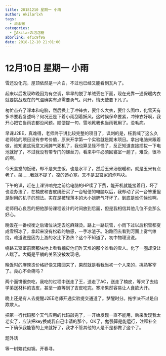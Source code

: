 ```yaml
---
title: 20181210 星期一 小雨
author: Akilarlxh
tags:
  - 流水账
categories:
  - 🍬Akilarの泡泡糖
abbrlink: ef1c9f9a
date: 2018-12-10 21:01:00
---
```

# 12月10日 星期一 小雨

雪还没化完，屋顶依然是一片白，不过也已经又能看到瓦片了。

起来以后发现昨晚因为有空调，早早的脱了羊绒丢在下面，现在光靠一通保暖内衣就要挑战现在的气温确实有点需要勇气。闪开，惰天使要下凡了。

匆忙点齐了课本和电脑，然后换上了冲锋衣，要什么大衣，要什么围巾，化雪天有多冷要我复述吗？何况还是下着小雨刮着妖风，这时候保命要紧，冲锋衣好啊，我开心把它当雨衣都没问题。顺便提一句，雪地靴我也当雨靴用了。没毛病。

早课J2EE，真难得，老师终于讲比较完整的项目了，讽刺的是，枉我喊了这么久老师给的项目没有参考价值，原来开学第一个实验就是期末项目。拿出电脑来跟着做，谁知道这玩意又闹脾气死机了，我也算见怪不怪了，反正知道直接插拔一下电池就好了，不过我没有带专门的螺丝刀，看来中午必须回寝室一趟了，难受，很冷的啊。

今天食堂的饭硬，却不是夹生饭，也是水平了，然后玉米汤很暖和，就是玉米有点老了。菜……我就不提了，凉的透心寒。又不是卫宫家的炸鸡块。

下午的课，赶在上课铃响完之前给电脑的HP续了下费，能开机就能接着用，坏了也没办法了，在楠皮和吉皮纷纷买了一台轻便的电脑以后，我却动了买一台笨重但是耐用的机子的想法。实在是被轻薄本的大小姐脾气吓坏了。到底是谁伺候谁啊。

老师用心良苦的把他那份课程设计的时间放到后面，但是我相信其他几位不会那么好心。

晚饭在一番权衡之后诸位决定去吃麻辣烫。路上一路玩雪，小雨下过以后积雪都变成雪积冰了，拿起来没有松软的触感，一手冰渣子。沿路回去看到河面上雾气缭绕，难道说是因为上游的水比下游热？这个不知道了，初中物理没说。

绕路去寝室前面那块地上看看楠皮他们昨天堆的那个难看的雪人。化了一圈却没让人踹了。大概是平躺的关系没被发现吧。

晚饭时的麻辣烫价格好像又降回来了，果然就是看我当初一个人来的，挑熟客宰了。良心不会痛吗？

两个面饼很奈吃，我吃的过程中送走了王，送走了AC，送走了楠皮，等来了去给学弟送材料的吉皮，甚至一直等到了吉皮吃完。寒冷果然容易让人食欲大开。

晚上还是有人去提醒J2EE老师开通实验提交通道了。梦醒时分。拖字决不过是自欺欺人。

把第一行代码那个天气应用的代码敲完了，一开始发现一直不能用，后来发现我太老实了，应该把key换成我自己申请的那个。OK了，勉强算是能运行，注释补全一下确保我能答的上来就好了，我才不管其他的人是不是都做了这个了。

题外话

等一树繁花似锦。开春寻。

